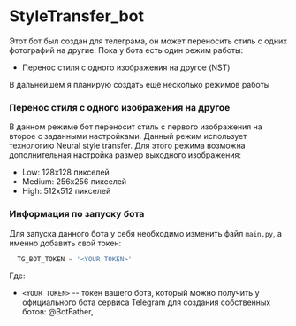 # StyleTransfer_bot 
Этот бот был создан для телеграма, он может переносить стиль с одних фотографий на другие.
Пока у бота есть один режим работы:
- Перенос стиля с одного изображения на другое (NST)
  
В дальнейшем я планирую создать ещё несколько режимов работы
### Перенос стиля с одного изображения на другое
В данном режиме бот переносит стиль с первого изображения на второе с заданными настройками. 
Данный режим использует технологию Neural style transfer. Для этого режима возможна  дополнительная настройка размер выходного изображения:
  - Low: 128х128 пикселей
  - Medium: 256х256 пикселей
  - High: 512х512 пикселей

### Информация по запуску бота
Для запуска данного бота у себя необходимо изменить файл `main.py`, а именно добавить свой токен:
```Python
  TG_BOT_TOKEN = '<YOUR TOKEN>'
```
Где:
- `<YOUR TOKEN>` -- токен вашего бота, который можно получить у официального бота сервиса Telegram для создания собственных ботов: @BotFather,

